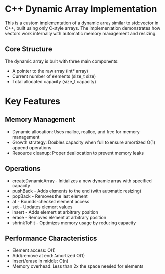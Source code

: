# C++ Dynamic Array Implementation
This is a custom implementation of a dynamic array similar to std::vector in C++, built using only C-style arrays. The implementation demonstrates how vectors work internally with automatic memory management and resizing.
## Core Structure
The dynamic array is built with three main components:
 * A pointer to the raw array (int* array)
 * Current number of elements (size_t size)
 * Total allocated capacity (size_t capacity)
# Key Features
## Memory Management

 * Dynamic allocation: Uses malloc, realloc, and free for memory management
 * Growth strategy: Doubles capacity when full to ensure amortized O(1) append operations
 * Resource cleanup: Proper deallocation to prevent memory leaks

## Operations

 * createDynamicArray - Initializes a new dynamic array with specified capacity
 * pushBack - Adds elements to the end (with automatic resizing)
 * popBack - Removes the last element
 * at - Bounds-checked element access
 * set - Updates element values
 * insert - Adds element at arbitrary position
 * erase - Removes element at arbitrary position
 * shrinkToFit - Optimizes memory usage by reducing capacity

## Performance Characteristics

 * Element access: O(1)
 * Add/remove at end: Amortized O(1)
 * Insert/erase in middle: O(n)
 * Memory overhead: Less than 2x the space needed for elements
